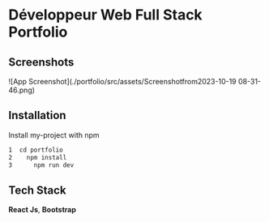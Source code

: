
# Développeur Web Full Stack Portfolio


## Screenshots

![App Screenshot](./portfolio/src/assets/Screenshotfrom2023-10-19 08-31-46.png)


## Installation

Install my-project with npm

```bash
1  cd portfolio
2    npm install
3      npm run dev
```
    
## Tech Stack

**React Js**, **Bootstrap**
 


